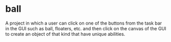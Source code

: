 # ball

A project in which a user can click on one of the buttons from the task bar in the GUI such as ball, floaters, etc. and then click on the canvas of the GUI to 
create an object of that kind that have unique abilities.
